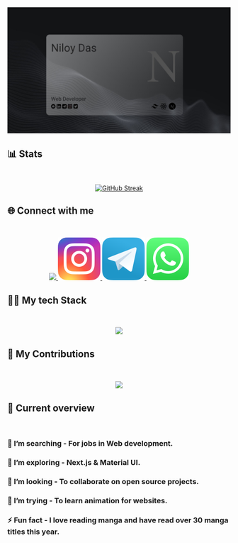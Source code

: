 <a href="https://www.linkedin.com/in/niloy-das1/">
<img src="./images/coverPhoto.jpg" />
</a>

## :bar_chart: Stats

<br />

<p align="center">
<a href="https://git.io/streak-stats"><img src="https://github-readme-streak-stats.herokuapp.com?user=frustrated018&theme=android-dark&border_radius=10&card_width=700" alt="GitHub Streak" /></a>
</p>

## :globe_with_meridians: Connect with me

<br />
<p align="center">
  <a href="">
    <img src="https://skillicons.dev/icons?i=linkedin" />
  </a>
  <a href="">
    <img src="./icons/insta.svg" />
  </a>
  <a href="">
    <img src="./icons/telegram.svg" />
  </a>
  <a href="">
    <img src="./icons/whatsapp.svg" />
  </a>
</p>

## :man_technologist: My tech Stack

<br />
<p align="center">
  <a href="">
    <img src="https://skillicons.dev/icons?i=html,css,js,tailwind,mongo,express,react,nodejs" />
  </a>
</p>

## :star2: My Contributions
<br />

<p align="center">
<img src="http://github-profile-summary-cards.vercel.app/api/cards/profile-details?username=frustrated018&theme=github_dark" />
</p>

## :eyes: Current overview
<br />

### 🔭 I’m searching - For jobs in Web development. 
### 🌱 I’m exploring - Next.js & Material UI. 
### 👯 I’m looking - To collaborate on open source projects. 
### 🤔 I’m trying - To learn animation for websites. 
### ⚡ Fun fact - I love reading manga and have read over 30 manga titles this year.